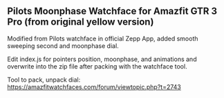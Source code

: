 ## Pilots Moonphase Watchface for Amazfit GTR 3 Pro (from original yellow version)

Modified from Pilots watchface in official Zepp App, added smooth sweeping second and moonphase dial.

Edit index.js for pointers position, moonphase, and animations and overwrite into the zip file after packing with the watchface tool.

Tool to pack, unpack dial: https://amazfitwatchfaces.com/forum/viewtopic.php?t=2743
